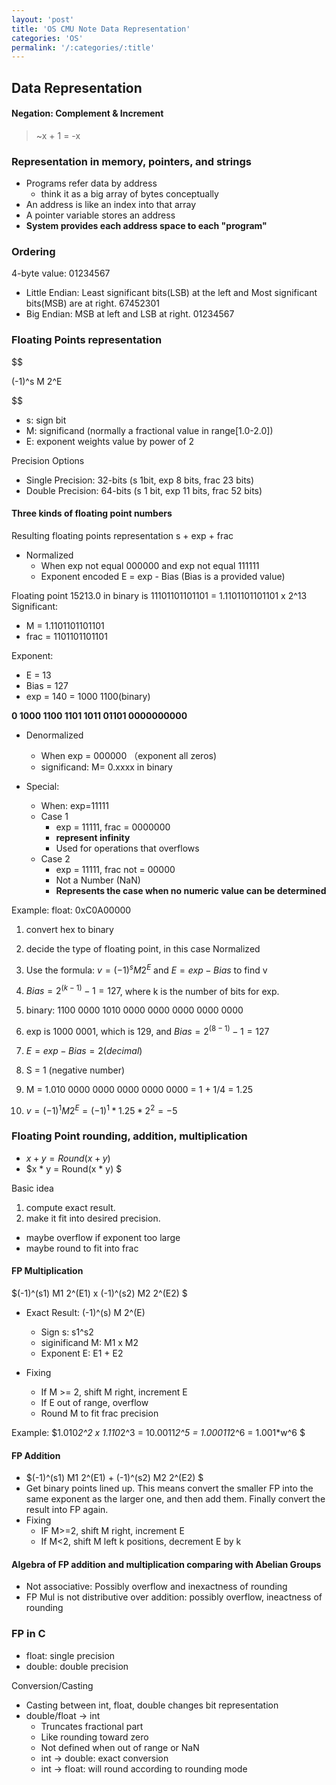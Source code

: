 ```yaml
---
layout: 'post'
title: 'OS CMU Note Data Representation' 
categories: 'OS'
permalink: '/:categories/:title'
---
```


## Data Representation

#### Negation: Complement & Increment

> ~x + 1 = -x

### Representation in memory, pointers, and strings

* Programs refer data by address
  * think it as a big array of bytes conceptually
* An address is like an index into that array
* A pointer variable stores an address
* **System provides each address space to each "program"**

### Ordering

4-byte value: 01234567

* Little Endian: Least significant bits(LSB) at the left and Most significant bits(MSB) are at right. 67452301
* Big Endian: MSB at left and LSB at right. 01234567

### Floating Points representation

$$

(-1)^s M 2^E

$$

* s: sign bit
* M: significand (normally a fractional value in range[1.0-2.0])
* E: exponent weights value by power of 2

Precision Options

* Single Precision: 32-bits (s 1bit, exp 8 bits, frac 23 bits)
* Double Precision: 64-bits (s 1 bit, exp 11 bits, frac 52 bits)

#### Three kinds of floating point numbers

Resulting floating points representation s + exp + frac

* Normalized
  * When exp not equal 000000 and exp not equal 111111
  * Exponent encoded E = exp - Bias (Bias is a provided value)

Floating point 15213.0 in binary is 11101101101101 = 1.1101101101101 x 2^13
Significant: 

* M =   1.1101101101101 
* frac = 1101101101101 

Exponent: 

* E = 13
* Bias = 127
* exp = 140 = 1000 1100(binary)

**0 1000 1100 1101 1011 01101 0000000000**

* Denormalized
  * When exp = 000000 （exponent all zeros)
  * significand: M= 0.xxxx in binary
  
* Special:
  * When: exp=11111
  * Case 1 
    * exp = 11111, frac = 0000000
    * **represent infinity**
    * Used for operations that overflows
  * Case 2
    * exp = 11111, frac not = 00000
    * Not a Number (NaN)
    * **Represents the case when no numeric value can be determined**

Example: float: 0xC0A00000

1. convert hex to binary
2. decide the type of floating point, in this case Normalized
3. Use the formula: $v = (-1)^s M 2^E$ and  $E= exp - Bias$ to find v
4. $Bias = 2^(k-1) - 1 = 127$, where k is the number of bits for exp.

1. binary: 1100 0000 1010 0000 0000 0000 0000 0000
2. exp is 1000 0001, which is 129, and $Bias = 2^(8-1)-1=127$ 
3. $E = exp - Bias = 2 (decimal)$
4. S = 1 (negative number)
5. M = 1.010 0000 0000 0000 0000 0000 = 1 + 1/4 = 1.25
6. $v = (-1)^1 M 2^E = (-1)^1 * 1.25 * 2^2 = -5$

### Floating Point rounding, addition, multiplication

* $x + y = Round(x + y)$
* $x * y = Round(x * y) $

Basic idea

1. compute exact result.
2. make it fit into desired precision.
  * maybe overflow if exponent too large
  * maybe round to fit into frac

#### FP Multiplication

$(-1)^(s1) M1 2^(E1) x (-1)^(s2) M2 2^(E2) $

* Exact Result: (-1)^(s) M 2^(E)
  * Sign s: s1^s2
  * siginificand M: M1 x M2
  * Exponent E: E1 + E2

* Fixing
  * If M >= 2, shift M right, increment E
  * If E out of range, overflow
  * Round M to fit frac precision

Example: $1.010*2^2 x 1.110*2^3 = 10.0011*2^5 = 1.00011*2^6 = 1.001*w^6 $

#### FP Addition

* $(-1)^(s1) M1 2^(E1) + (-1)^(s2) M2 2^(E2) $
* Get binary points lined up. This means convert the smaller FP into the same exponent as the larger one, and then add them. Finally convert the result into FP again.
* Fixing
  * IF M>=2, shift M right, increment E
  * If M<2, shift M left k positions, decrement E by k 

#### Algebra of FP addition and multiplication comparing with Abelian Groups

* Not associative: Possibly overflow and inexactness of rounding
* FP Mul is not distributive over addition: possibly overflow, ineactness of rounding

### FP in C

* float: single precision
* double: double precision

Conversion/Casting

* Casting between int, float, double changes bit representation
* double/float -> int
  * Truncates fractional part
  * Like rounding toward zero
  * Not defined when out of range or NaN
  * int -> double: exact conversion
  * int -> float: will round according to rounding mode